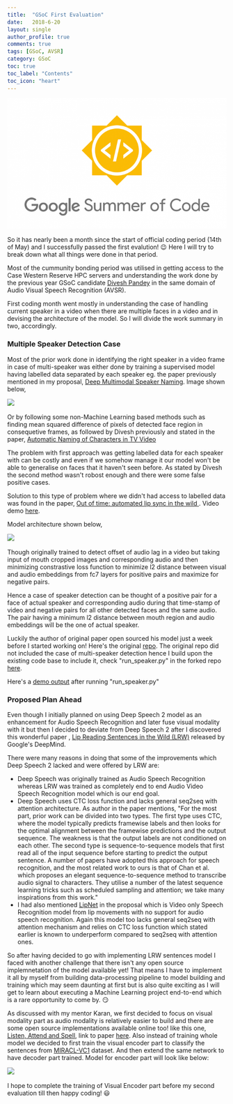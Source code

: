 ```yaml
---
title:  "GSoC First Evaluation"
date:   2018-6-20
layout: single
author_profile: true
comments: true
tags: [GSoC, AVSR]
category: GSoC
toc: true
toc_label: "Contents"
toc_icon: "heart"
---
```


![](/others/GSOC.png)

So it has nearly been a month since the start of official coding period (14th of May) and I successfully passed the first evalution! :wink:
Here I will try to break down what all things were done in that period. 

Most of the cummunity bonding period was utilised in getting access to the Case Western Reserve HPC servers and understanding the work done by the previous year GSoC candidate [Divesh Pandey](https://github.com/pandeydivesh15/AVSR-Deep-Speech) in the same domain of Audio Visual Speech Recognition (AVSR).

First coding month went mostly in understanding the case of handling current speaker in a video when there are multiple faces in a video and in devising the architecture of the model. So I will divide the work summary in two, accordingly.

### Multiple Speaker Detection Case

Most of the prior work done in identifying the right speaker in a video frame in case of multi-speaker was either done by training a supervised model having labelled data separated by each speaker eg. the paper previously mentioned in my proposal, [Deep Multimodal Speaker Naming](https://arxiv.org/abs/1507.04831). Image shown below,

![](https://herohuyongtao.github.io/publications/speaker-naming/teaser.png)

Or by following some non-Machine Learning based methods such as finding mean squared difference of pixels of detected face region in consequetive frames, as followed by Divesh previously and stated in the paper, [Automatic
Naming of Characters in TV Video](http://www.robots.ox.ac.uk/~vgg/publications/papers/everingham06a.pdf)

The problem with first approach was getting labelled data for each speaker with can be costly and even if we somehow manage it our model won't be able to generalise on faces that it haven't seen before. As stated by Divesh the second method wasn't robost enough and there were some false positive cases.

Solution to this type of problem where we didn't had access to labelled data was found in the paper, [Out of time: automated lip sync in the wild
](http://www.robots.ox.ac.uk/~vgg/software/lipsync/). Video demo [here](https://youtu.be/AAVZDhGld0U?t=28).

Model architecture shown below, 

![](https://preview.ibb.co/nHFfCf/temp-siamese-network.gif)

Though originally trained to detect offset of audio lag in a video but taking input of mouth cropped images and corresponding audio and then minimizing constrastive loss function to minimize l2 distance between visual and audio embeddings from fc7 layers for positive pairs and maximize for negative pairs.

Hence a case of speaker detection can be thought of a positive pair for a face of actual speaker and corresponding audio during that time-stamp of video and negative pairs for all other detected faces and the same audio. The pair having a minimum l2 distance between mouth region and audio embeddings will be the one of actual speaker.

Luckily the author of original paper open sourced his model just a week before I started working on! Here's the original [repo](https://github.com/joonson/syncnet_python). The original repo did not included the case of multi-speaker detection hence I build upon the existing code base to include it, check "run_speaker.py" in the forked repo [here](https://github.com/ajinkyaT/Lip_Reading_in_the_Wild_AVSR/tree/master/SyncNet).

Here's a [demo output](https://drive.google.com/open?id=1xCAmJJpEXLPThxo-L8lx_t_JtP5MZSaz) after running "run_speaker.py"

### Proposed Plan Ahead

Even though I initially planned on using Deep Speech 2 model as an enhancement for Audio Speech Recognition and later fuse visual modality with it but then I decided to deviate from Deep Speech 2 after I discovered this wonderful paper , [Lip Reading Sentences in the Wild      (LRW)](https://arxiv.org/abs/1611.05358) released by Google's DeepMind. 

There were many reasons in doing that some of the improvements which Deep Speech 2 lacked and were offered by LRW are:

- Deep Speech was originally trained as Audio Speech Recognition whereas LRW was trained as completely end to end Audio Video Speech Recognition model which is our end goal.
- Deep Speech uses CTC loss function and lacks general seq2seq with attention architecture. As author in the paper mentions, "For the most part, prior work can be divided into two types. The first type uses CTC, where the model typically predicts framewise labels and then looks for the optimal alignment between the framewise predictions and the output sequence. The weakness is that the output labels are not conditioned on each other. The second type is sequence-to-sequence models that first read all of the input sequence before starting to predict the output sentence. A number of papers have adopted this approach for speech recognition, and the most related work to ours is that of Chan et al. which proposes an elegant sequence-to-sequence method to transcribe audio signal to characters. They utilise a number of the latest sequence learning tricks such as scheduled sampling and attention; we take many inspirations from this work."
- I had also mentioned [LipNet](https://arxiv.org/abs/1611.01599) in the proposal which is Video only Speech Recognition model from lip movements with no support for audio speech recognition. Again this model too lacks general seq2seq with attention mechanism and relies on CTC loss function which stated earlier is known to underperform compared to seq2seq with attention ones.

So after having decided to go with implementing LRW sentences model I faced with another challenge that there isn't any open source implemnetation of the model available yet! That means I have to implement it all by myself from building data-processing pipeline to model building and training which may seem daunting at first but is also quite exciting as I will get to learn about executing a Machine Learning project end-to-end which is a rare opportunity to come by. :smirk:

As discussed with my mentor Karan, we first decided to focus on visual modality part as audio modality is relatively easier to build and there are some open source implementations available online too! like this one, [Listen, Attend and Spell](https://github.com/thomasschmied/Speech_Recognition_with_Tensorflow), link to paper [here](https://arxiv.org/abs/1508.01211). Also instead of training whole model we decided to first train the visual encoder part to classify the sentences from [MIRACL-VC1](https://sites.google.com/site/achrafbenhamadou/-datasets/miracl-vc1) dataset. And then extend the same network to have decoder part trained. Model for encoder part will look like below:

![](https://media.springernature.com/lw785/springer-static/image/chp%3A10.1007%2F978-3-319-54427-4_19/MediaObjects/426014_1_En_19_Fig10_HTML.gif)

I hope to complete the training of Visual Encoder part before my second evaluation till then happy coding! :smiley:

